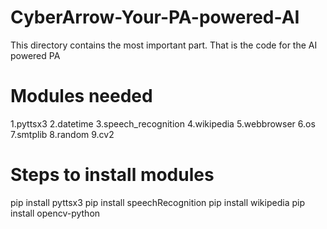 # CyberArrow-Your-PA-powered-AI
This directory contains the most important part. That is the code for the AI powered PA
# Modules needed

  1.pyttsx3
  2.datetime
  3.speech_recognition
  4.wikipedia
  5.webbrowser
  6.os
  7.smtplib
  8.random
  9.cv2
# Steps to install modules

  pip install pyttsx3
  pip install speechRecognition
  pip install wikipedia
  pip install opencv-python
